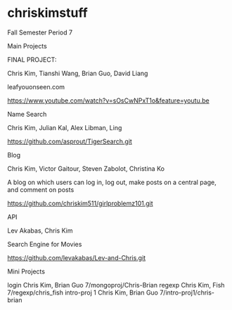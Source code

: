 chriskimstuff
=============

Fall Semester
Period 7

Main Projects

FINAL PROJECT: 

Chris Kim, Tianshi Wang, Brian Guo, David Liang

leafyouonseen.com

https://www.youtube.com/watch?v=sOsCwNPxT1o&feature=youtu.be

Name Search

Chris Kim, Julian Kal, Alex Libman, Ling 

https://github.com/asprout/TigerSearch.git

Blog

Chris Kim, Victor Gaitour, Steven Zabolot, Christina Ko 

A blog on which users can log in, log out, make posts on a central page, and comment on posts

https://github.com/chriskim511/girlproblemz101.git

API

Lev Akabas, Chris Kim

Search Engine for Movies

https://github.com/levakabas/Lev-and-Chris.git

Mini Projects

login
Chris Kim, Brian Guo
7/mongoproj/Chris-Brian
regexp
Chris Kim, Fish
7/regexp/chris_fish
intro-proj 1
Chris Kim, Brian Guo
7/intro-proj1/chris-brian
